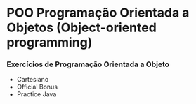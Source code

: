 # POO Programação Orientada a Objetos (Object-oriented programming)

### Exercícios de Programação Orientada a Objeto

* Cartesiano
* Official Bonus
* Practice Java


